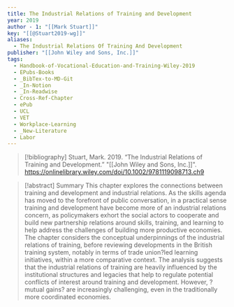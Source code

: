 ```yaml
---
title: The Industrial Relations of Training and Development
year: 2019
author - 1: "[[Mark Stuart]]"
key: "[[@Stuart2019-wg]]"
aliases:
  - The Industrial Relations Of Training And Development
publisher: "[[John Wiley and Sons, Inc.]]"
tags:
  - Handbook-of-Vocational-Education-and-Training-Wiley-2019
  - EPubs-Books
  - _BibTex-to-MD-Git
  - _In-Notion
  - _In-Readwise
  - Cross-Ref-Chapter
  - ePub
  - UCL
  - VET
  - Workplace-Learning
  - _New-Literature
  - Labor
---
```


> [!bibliography]
> Stuart, Mark. 2019. “The Industrial Relations of Training and Development.” "[[John Wiley and Sons, Inc.]]". https://onlinelibrary.wiley.com/doi/10.1002/9781119098713.ch9

> [!abstract]
> Summary This chapter explores the connections between training and development and industrial relations. As the skills agenda has moved to the forefront of public conversation, in a practical sense training and development have become more of an industrial relations concern, as policymakers exhort the social actors to cooperate and build new partnership relations around skills, training, and learning to help address the challenges of building more productive economies. The chapter considers the conceptual underpinnings of the industrial relations of training, before reviewing developments in the British training system, notably in terms of trade union?led learning initiatives, within a more comparative context. The analysis suggests that the industrial relations of training are heavily influenced by the institutional structures and legacies that help to regulate potential conflicts of interest around training and development. However, ?mutual gains? are increasingly challenging, even in the traditionally more coordinated economies.
